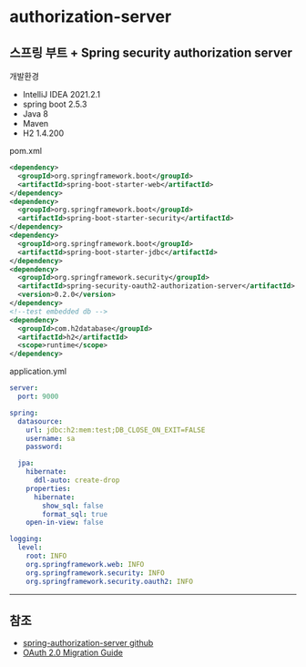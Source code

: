 # authorization-server
## 스프링 부트 + Spring security authorization server
개발환경
- IntelliJ IDEA 2021.2.1
- spring boot 2.5.3
- Java 8
- Maven
- H2 1.4.200

pom.xml
```xml
<dependency>
  <groupId>org.springframework.boot</groupId>
  <artifactId>spring-boot-starter-web</artifactId>
</dependency>
<dependency>
  <groupId>org.springframework.boot</groupId>
  <artifactId>spring-boot-starter-security</artifactId>
</dependency>
<dependency>
  <groupId>org.springframework.boot</groupId>
  <artifactId>spring-boot-starter-jdbc</artifactId>
</dependency>
<dependency>
  <groupId>org.springframework.security</groupId>
  <artifactId>spring-security-oauth2-authorization-server</artifactId>
  <version>0.2.0</version>
</dependency>
<!--test embedded db -->
<dependency>
  <groupId>com.h2database</groupId>
  <artifactId>h2</artifactId>
  <scope>runtime</scope>
</dependency>
```

application.yml
```yaml
server:
  port: 9000

spring:
  datasource:
    url: jdbc:h2:mem:test;DB_CLOSE_ON_EXIT=FALSE
    username: sa
    password:

  jpa:
    hibernate:
      ddl-auto: create-drop
    properties:
      hibernate:
        show_sql: false
        format_sql: true
    open-in-view: false

logging:
  level:
    root: INFO
    org.springframework.web: INFO
    org.springframework.security: INFO
    org.springframework.security.oauth2: INFO
```

***

## 참조
- [spring-authorization-server github](https://github.com/spring-projects/spring-authorization-server)
- [OAuth 2.0 Migration Guide](https://github.com/spring-projects/spring-security/wiki/OAuth-2.0-Migration-Guide)